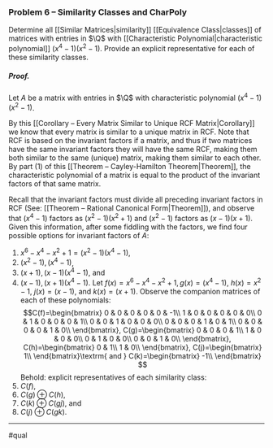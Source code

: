 ### Problem 6 – Similarity Classes and CharPoly
Determine all [[Similar Matrices|similarity]] [[Equivalence Class|classes]] of matrices with entries in $\Q$ with [[Characteristic Polynomial|characteristic polynomial]] $(x^4-1)(x^2-1)$. Provide an explicit representative for each of these similarity classes.

##### *Proof*.
Let $A$ be a matrix with entries in $\Q$ with characteristic polynomial $(x^4- 1)(x^2 -1)$.

By this [[Corollary – Every Matrix Similar to Unique RCF Matrix|Corollary]] we know that every matrix is similar to a unique matrix in RCF. Note that RCF is based on the invariant factors if a matrix, and thus if two matrices have the same invariant factors they will have the same RCF, making them both similar to the same (unique) matrix, making them similar to each other. By part (1) of this [[Theorem – Cayley-Hamilton Theorem|Theorem]], the characteristic polynomial of a matrix is equal to the product of the invariant factors of that same matrix. 

Recall that the invariant factors must divide all preceding invariant factors in RCF (See: [[Theorem – Rational Canonical Form|Theorem]]), and observe that $(x^4-1)$ factors as $(x^2-1)(x^2+1)$ and $(x^2-1)$ factors as $(x-1)(x+1)$. Given this information, after some fiddling with the factors, we find four possible options for invariant factors of $A$:
1. $x^6-x^4-x^2+1=(x^2 -1)(x^4- 1)$,
2. $(x^2-1),(x^4-1)$,
3. $(x+1), (x-1)(x^4-1)$, and 
4. $(x-1),(x+1)(x^4-1)$.
Let $f(x)=x^6-x^4-x^2+1, g(x)=(x^4-1),$ $h(x)=x^2-1$, $j(x)=(x-1),$ and $k(x)=(x+1)$.
Observe the companion matrices of each of these polynomials:
$$C(f)=\begin{bmatrix}
0 & 0 & 0 & 0 & 0 & -1\\
1 & 0 & 0 & 0 & 0 & 0\\
0 & 1 & 0 & 0 & 0 & 1\\
0 & 0 & 1 & 0 & 0 & 0\\
0 & 0 & 0 & 1 & 0 & 1\\
0 & 0 & 0 & 0 & 1 & 0\\
\end{bmatrix},
C(g)=\begin{bmatrix}
0 & 0 & 0 & 1\\
1 & 0 & 0 & 0\\
0 & 1 & 0 & 0\\
0 & 0 & 1 & 0\\
\end{bmatrix},
C(h)=\begin{bmatrix}
0 & 1\\
1 & 0\\
\end{bmatrix},
C(j)=\begin{bmatrix}
1\\ 
\end{bmatrix}\textrm{ and } 
C(k)=\begin{bmatrix}
-1\\ 
\end{bmatrix}
$$
Behold: explicit representatives of each similarity class:
1. $C(f)$,
2. $C(g)\oplus C(h)$,
3. $C(k)\oplus C(gj)$, and
4. $C(j)\oplus C(gk)$.
***
#qual
